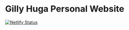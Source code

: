 # Gilly Huga Personal Website
[![Netlify Status](https://api.netlify.com/api/v1/badges/7aabb070-1d5c-4e2f-a672-16b482be38c4/deploy-status)](https://app.netlify.com/sites/cloudonair/deploys)
